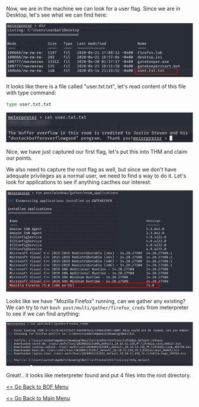 Now, we are in the machine we can look for a user flag. Since we are in Desktop, let's see what we can find here:

![Desktop Pillaging](DesktopPillaging.png)

It looks like there is a file called "user.txt.txt", let's read content of this file with type command:
```bash
type user.txt.txt
```
![User Flag](userFlag.png)

Nice, we have just captured our first flag, let's put this into THM and claim our points.

We also need to capture the root flag as well, but since we don't have adequate privileges as a normal user, we need to find a way to do it. Let's look for applications to see if anything cacthes our interest:

![Enum Applications](enumApps.png)

Looks like we have "Mozilla Firefox" running, can we gather any existing? We can try to run ```bash post/multi/gather/firefox_creds``` from meterpreter to see if we can find anything:

![Firefox Creds](firefoxcreds.png)

Great!.. it looks like meterpreter found and put 4 files into the root directory.

[<= Go Back to BOF Menu](bufferoverflows.md)

[<= Go Back to Main Menu](index.md)

